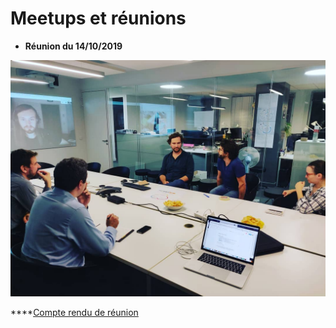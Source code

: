 # Meetups et réunions

* **Réunion du 14/10/2019**

![R&#xE9;union Agile BIM du 14/10](../../.gitbook/assets/2019-10-14-agile-bim-meetup.jpg)

\*\*\*\*[Compte rendu de réunion ](https://docs.google.com/document/d/1vmtnpNxQewFhPsyAWSeMRc1w23oy0ChCDMMl3ek68aE/edit#)

